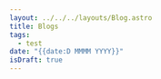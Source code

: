 ```yaml
---
layout: ../../../layouts/Blog.astro
title: Blogs
tags:
  - test
date: "{{date:D MMMM YYYY}}"
isDraft: true
---
```

